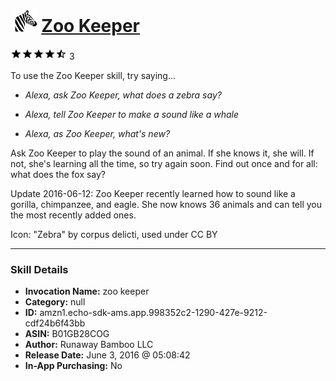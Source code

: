 # &nbsp;<img src="skill_icon" alt="Zoo Keeper icon" width="36"> [Zoo Keeper](http://alexa.amazon.com/#skills/amzn1.echo-sdk-ams.app.998352c2-1290-427e-9212-cdf24b6f43bb)
![4.5 stars](../../images/ic_star_black_18dp_1x.png)![4.5 stars](../../images/ic_star_black_18dp_1x.png)![4.5 stars](../../images/ic_star_black_18dp_1x.png)![4.5 stars](../../images/ic_star_black_18dp_1x.png)![4.5 stars](../../images/ic_star_half_black_18dp_1x.png) 3

To use the Zoo Keeper skill, try saying...

* *Alexa, ask Zoo Keeper, what does a zebra say?*

* *Alexa, tell Zoo Keeper to make a sound like a whale*

* *Alexa, as Zoo Keeper, what's new?*

Ask Zoo Keeper to play the sound of an animal. If she knows it, she will. If not, she's learning all the time, so try again soon. Find out once and for all: what does the fox say?

Update 2016-06-12: Zoo Keeper recently learned how to sound like a gorilla, chimpanzee, and eagle. She now knows 36 animals and can tell you the most recently added ones.

Icon: "Zebra" by corpus delicti, used under CC BY

***

### Skill Details

* **Invocation Name:** zoo keeper
* **Category:** null
* **ID:** amzn1.echo-sdk-ams.app.998352c2-1290-427e-9212-cdf24b6f43bb
* **ASIN:** B01GB28COG
* **Author:** Runaway Bamboo LLC
* **Release Date:** June 3, 2016 @ 05:08:42
* **In-App Purchasing:** No
